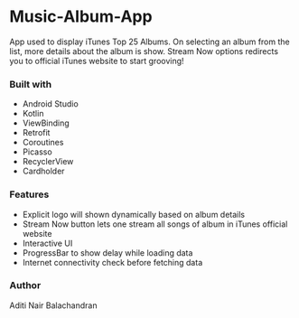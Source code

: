 # Music-Album-App
App used to display iTunes Top 25 Albums. On selecting an album from the list, more details about the album is show. Stream Now options redirects you to official iTunes website to start grooving!

### Built with
* Android Studio
* Kotlin
* ViewBinding
* Retrofit
* Coroutines
* Picasso
* RecyclerView
* Cardholder

### Features
* Explicit logo will shown dynamically based on album details
* Stream Now button lets one stream all songs of album in iTunes official website
* Interactive UI
* ProgressBar to show delay while loading data 
* Internet connectivity check before fetching data

### Author
Aditi Nair Balachandran

